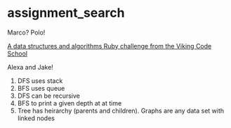 # assignment_search
Marco?  Polo!

[A data structures and algorithms Ruby challenge from the Viking Code School](http://www.vikingcodeschool.com)

Alexa and Jake!

1. DFS uses stack
2. BFS uses queue
3. DFS can be recursive
4. BFS to print a given depth at at time
5. Tree has heirarchy (parents and children). Graphs are any data set with linked nodes